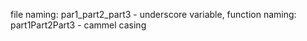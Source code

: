 file naming: par1_part2_part3 - underscore
variable, function naming: part1Part2Part3 - cammel casing